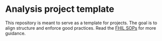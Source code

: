 # Analysis project template

This repository is meant to serve as a template for projects. The goal is to align structure and enforce good practices. Read the [FHIL SOPs](https://fred-hutch-innovation-lab.github.io/SOPs/) for more guidance.


